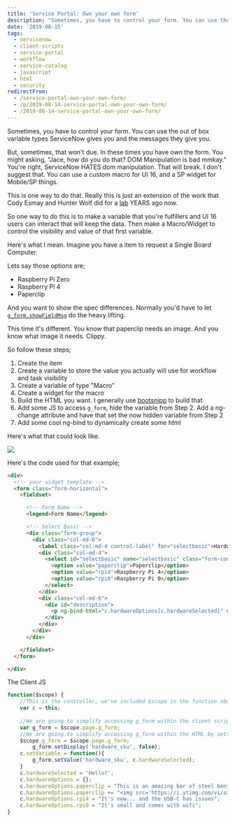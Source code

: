 ```yaml
---
title: 'Service Portal: Own your own form'
description: "Sometimes, you have to control your form. You can use the out of box variable types ServiceNow gives you and the messages they give you.\r\n\r\nBut, sometimes, t..."
date: '2019-08-15'
tags:
  - servicenow
  - client-scripts
  - service-portal
  - workflow
  - service-catalog
  - javascript
  - html
  - security
redirectFrom:
  - /service-portal-own-your-own-form/
  - /p/2019-08-14-service-portal-own-your-own-form/ 
  - /2019-08-14-service-portal-own-your-own-form/
---
```


<!--StartFragment-->

Sometimes, you have to control your form. You can use the out of box variable types ServiceNow gives you and the messages they give you.

But, sometimes, that won't due. In these times you have own the form. You might asking, "Jace, how do you do that? DOM Manipulation is bad mmkay." You're right, ServiceNow HATES dom manipulation. That will break. I don't suggest that. You can use a custom macro for UI 16, and a SP widget for Mobile/SP things.

This is one way to do that. Really this is just an extension of the work that Cody Esmay and Hunter Wolf did for a [lab](https://sndevs.github.io/meetups/decks/sp-portal-custom-inputs/) YEARS ago now.

So one way to do this is to make a variable that you're fulfillers and UI 16 users can interact that will keep the data. Then make a Macro/Widget to control the visibility and value of that first variable.

Here's what I mean. Imagine you have a item to request a Single Board Computer.

Lets say those options are;

* Raspberry Pi Zero
* Raspberry Pi 4
* Paperclip

And you want to show the spec differences. Normally you'd have to let [`g_form.showFieldMsg`](https://blog.jace.pro/g%5C_form/#mobile-showfieldmsg) do the heavy lifting.

This time it's different. You know that paperclip needs an image. And you know what image it needs. Clippy.

So follow these steps;

1. Create the item
2. Create a variable to store the value you actually will use for workflow and task visibility
3. Create a variable of type "Macro"
4. Create a widget for the macro
5. Build the HTML you want. I generally use [bootsnipp](https://bootsnipp.com/forms) to build that
6. Add some JS to access `g_form`, hide the variable from Step 2. Add a ng-change attribute and have that set the now hidden variable from Step 2
7. Add some cool ng-bind to dynamically create some html

Here's what that could look like.

<!--EndFragment-->

![](/assets/images/2019-08-14-sp-own-your-form.gif)

<!--StartFragment-->

Here's the code used for that example;

<!--EndFragment-->

<!--StartFragment-->

```html
<div>
  <!-- your widget template -->
  <form class="form-horizontal">
    <fieldset>

      <!-- Form Name -->
      <legend>Form Name</legend>

      <!-- Select Basic -->
      <div class="form-group">
        <div class="col-md-6">
          <label class="col-md-4 control-label" for="selectbasic">Hardware</label>
          <div class="col-md-4">
            <select id="selectbasic" name="selectbasic" class="form-control" ng-change="c.setVariable()" ng-model="c.hardwareSelected">
              <option value="paperclip">Paperclip</option>
              <option value="rpi4">Raspberry Pi 4</option>
              <option value="rpi0">Raspberry Pi 0</option>
            </select>
          </div>
          <div class="col-md-6">
            <div id="description">
              <p ng-bind-html="c.hardwareOptions[c.hardwareSelected]" ng-model="c.hardwareOptions[c.hardwareSelected]"></p>
            </div>
          </div>
        </div>
      </div>

    </fieldset>
  </form>

</div>
```

<!--StartFragment-->

The Client JS

<!--EndFragment-->

<!--StartFragment-->

```javascript
function($scope) {
	//This is the controller, we've included $scope in the function above because it's easy to work with
	var c = this;
	
	//We are going to simplify accessing g_form within the client script by setting it as a variable named g_form
	var g_form = $scope.page.g_form;
	//We are going to simplify accessing g_form within the HTML by setting it as a $scope attribute
	$scope.g_form = $scope.page.g_form;
		g_form.setDisplay('hardware_sku', false);
	c.setVariable = function(){
		g_form.setValue('hardware_sku', c.hardwareSelected);
	}
	c.hardwareSelected = 'Hello?';
	c.hardwareOptions = {};
	c.hardwareOptions.paperclip = "This is an amazing bar of steel bent in and important way!";
	c.hardwareOptions.paperclip += "<img src='https://i.ytimg.com/vi/a3qlc2ivES8/hqdefault.jpg' />"
	c.hardwareOptions.rpi4 = "It's new... and the USB-C has issues";
	c.hardwareOptions.rpi0 = "It's small and comes with wifi";
}
```

<!--EndFragment-->